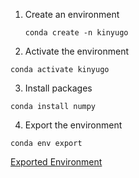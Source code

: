 1. Create an environment
   ```
   conda create -n kinyugo 
   ```
 2. Activate the environment 
   ```
   conda activate kinyugo
   ```
 3. Install packages 
  ```
  conda install numpy
  ```
 4. Export the environment
  ```
  conda env export
  ```
  [Exported Environment](./environment.yml)

